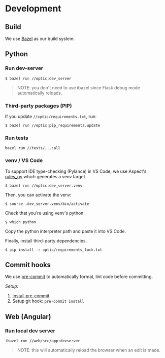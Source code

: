# Development

## Build

We use [Bazel](https://bazel.build/) as our build system.

## Python

### Run dev-server

```
$ bazel run //optic:dev_server
```

> NOTE: you don't need to use ibazel since Flask debug mode automatically reloads.

### Third-party packages (PIP)

If you update `//optic/requirements.txt`, run:

```
$ bazel run //optic:pip_requirements.update
```

### Run tests

```
bazel run //tests/...:all
```

### venv / VS Code

To support IDE type-checking (Pylance) in VS Code, we use Aspect's [rules_py](https://docs.aspect.build/rulesets/aspect_rules_py/) which generates a venv target.

```
$ bazel run //optic:dev_server.venv
```

Then, you can activate the venv:

```
$ source .dev_server.venv/bin/activate
```

Check that you're using venv's python:

```
$ which python
```

Copy the python interpreter path and paste it into VS Code.

Finally, install third-party dependencies.

```
$ pip install -r optic/requirements_lock.txt
```

## Commit hooks

We use [pre-commit](https://pre-commit.com/) to automatically format, lint code before committing.

*Setup:*

1. [Install pre-commit](https://pre-commit.com/#installation).
1. Setup git hook: ```pre-commit install```

## Web (Angular)

### Run local dev server

```
ibazel run //web/src/app:devserver
```

> NOTE: this will automatically reload the browser when an edit is made.